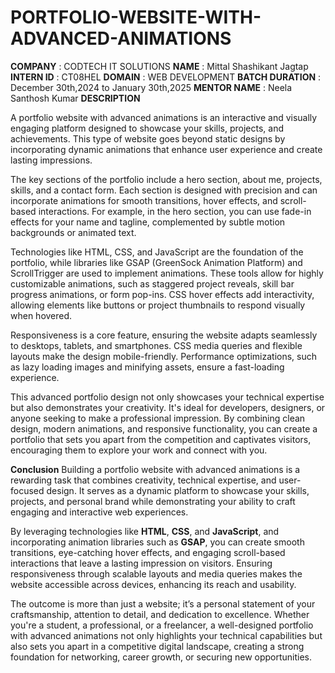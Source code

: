 # PORTFOLIO-WEBSITE-WITH-ADVANCED-ANIMATIONS

**COMPANY** : CODTECH IT SOLUTIONS
**NAME** : Mittal Shashikant Jagtap
**INTERN ID** : CT08HEL
**DOMAIN** : WEB DEVELOPMENT
**BATCH DURATION** : December 30th,2024 to January 30th,2025
**MENTOR NAME** : Neela Santhosh Kumar
**DESCRIPTION**

A portfolio website with advanced animations is an interactive and visually engaging platform designed to showcase your skills, projects, and achievements. This type of website goes beyond static designs by incorporating dynamic animations that enhance user experience and create lasting impressions.

The key sections of the portfolio include a hero section, about me, projects, skills, and a contact form. Each section is designed with precision and can incorporate animations for smooth transitions, hover effects, and scroll-based interactions. For example, in the hero section, you can use fade-in effects for your name and tagline, complemented by subtle motion backgrounds or animated text.

Technologies like HTML, CSS, and JavaScript are the foundation of the portfolio, while libraries like GSAP (GreenSock Animation Platform) and ScrollTrigger are used to implement animations. These tools allow for highly customizable animations, such as staggered project reveals, skill bar progress animations, or form pop-ins. CSS hover effects add interactivity, allowing elements like buttons or project thumbnails to respond visually when hovered.

Responsiveness is a core feature, ensuring the website adapts seamlessly to desktops, tablets, and smartphones. CSS media queries and flexible layouts make the design mobile-friendly. Performance optimizations, such as lazy loading images and minifying assets, ensure a fast-loading experience.

This advanced portfolio design not only showcases your technical expertise but also demonstrates your creativity. It's ideal for developers, designers, or anyone seeking to make a professional impression. By combining clean design, modern animations, and responsive functionality, you can create a portfolio that sets you apart from the competition and captivates visitors, encouraging them to explore your work and connect with you.

**Conclusion**
Building a portfolio website with advanced animations is a rewarding task that combines creativity, technical expertise, and user-focused design. It serves as a dynamic platform to showcase your skills, projects, and personal brand while demonstrating your ability to craft engaging and interactive web experiences.  

By leveraging technologies like **HTML**, **CSS**, and **JavaScript**, and incorporating animation libraries such as **GSAP**, you can create smooth transitions, eye-catching hover effects, and engaging scroll-based interactions that leave a lasting impression on visitors. Ensuring responsiveness through scalable layouts and media queries makes the website accessible across devices, enhancing its reach and usability.  

The outcome is more than just a website; it’s a personal statement of your craftsmanship, attention to detail, and dedication to excellence. Whether you're a student, a professional, or a freelancer, a well-designed portfolio with advanced animations not only highlights your technical capabilities but also sets you apart in a competitive digital landscape, creating a strong foundation for networking, career growth, or securing new opportunities.





